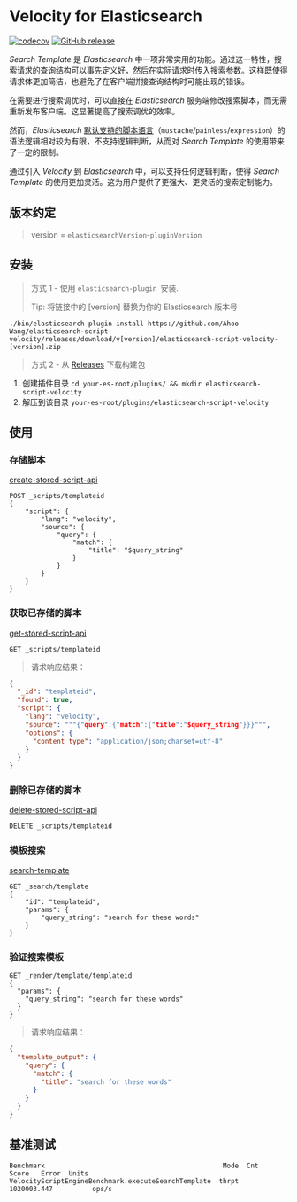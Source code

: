 # Velocity for Elasticsearch

[![codecov](https://codecov.io/gh/Ahoo-Wang/elasticsearch-script-velocity/graph/badge.svg?token=QK8XZXHBZN)](https://codecov.io/gh/Ahoo-Wang/elasticsearch-script-velocity)
[![GitHub release](https://img.shields.io/github/release/Ahoo-Wang/elasticsearch-script-velocity.svg)](https://github.com/Ahoo-Wang/elasticsearch-script-velocity/releases)

*Search Template* 是 *Elasticsearch* 中一项非常实用的功能。通过这一特性，搜索请求的查询结构可以事先定义好，然后在实际请求时传入搜索参数。这样既使得请求体更加简洁，也避免了在客户端拼接查询结构时可能出现的错误。

在需要进行搜索调优时，可以直接在 *Elasticsearch* 服务端修改搜索脚本，而无需重新发布客户端。这显著提高了搜索调优的效率。

然而，*Elasticsearch* [默认支持的脚本语言](https://www.elastic.co/guide/en/elasticsearch/reference/current/modules-scripting.html#scripting-available-languages)（`mustache`/`painless`/`expression`）的语法逻辑相对较为有限，不支持逻辑判断，从而对 *Search Template* 的使用带来了一定的限制。

通过引入 *Velocity* 到 *Elasticsearch* 中，可以支持任何逻辑判断，使得 *Search Template* 的使用更加灵活。这为用户提供了更强大、更灵活的搜索定制能力。

## 版本约定

> version = `elasticsearchVersion`-`pluginVersion`

## 安装

> 方式 1 - 使用 `elasticsearch-plugin `安装.
> 
> Tip: 将链接中的 [version] 替换为你的 Elasticsearch 版本号

```shell script
./bin/elasticsearch-plugin install https://github.com/Ahoo-Wang/elasticsearch-script-velocity/releases/download/v[version]/elasticsearch-script-velocity-[version].zip
```

> 方式 2 - 从 [Releases](https://github.com/Ahoo-Wang/elasticsearch-script-velocity/releases) 下载构建包

1. 创建插件目录 `cd your-es-root/plugins/ && mkdir elasticsearch-script-velocity`
2. 解压到该目录 `your-es-root/plugins/elasticsearch-script-velocity`

## 使用

### 存储脚本

[create-stored-script-api](https://www.elastic.co/guide/en/elasticsearch/reference/current/create-stored-script-api.html)

```http request
POST _scripts/templateid
{
    "script": {
        "lang": "velocity",
        "source": {
            "query": {
                "match": {
                    "title": "$query_string"
                }
            }
        }
    }
}
```

### 获取已存储的脚本

[get-stored-script-api](https://www.elastic.co/guide/en/elasticsearch/reference/current/get-stored-script-api.html)

```http request
GET _scripts/templateid
```

> 请求响应结果：

```json
{
  "_id": "templateid",
  "found": true,
  "script": {
    "lang": "velocity",
    "source": """{"query":{"match":{"title":"$query_string"}}}""",
    "options": {
      "content_type": "application/json;charset=utf-8"
    }
  }
}
```

### 删除已存储的脚本

[delete-stored-script-api](https://www.elastic.co/guide/en/elasticsearch/reference/current/delete-stored-script-api.html)

```http request
DELETE _scripts/templateid
```

### 模板搜索

[search-template](https://www.elastic.co/guide/en/elasticsearch/reference/current/search-template.html)

```http request
GET _search/template
{
    "id": "templateid",
    "params": {
        "query_string": "search for these words"
    }
}
```

### 验证搜索模板

```http request
GET _render/template/templateid
{
  "params": {
    "query_string": "search for these words"
  }
}
```

> 请求响应结果：

```json
{
  "template_output": {
    "query": {
      "match": {
        "title": "search for these words"
      }
    }
  }
}
```

## 基准测试

```
Benchmark                                             Mode  Cnt        Score   Error  Units
VelocityScriptEngineBenchmark.executeSearchTemplate  thrpt       1020003.447          ops/s
```